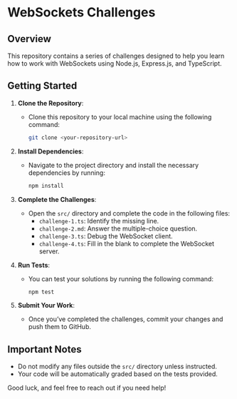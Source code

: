 # WebSockets  Challenges

## Overview
This repository contains a series of challenges designed to help you learn how to work with WebSockets using Node.js, Express.js, and TypeScript.

## Getting Started

1. **Clone the Repository**:
   - Clone this repository to your local machine using the following command:
     ```bash
     git clone <your-repository-url>
     ```

2. **Install Dependencies**:
   - Navigate to the project directory and install the necessary dependencies by running:
     ```bash
     npm install
     ```

3. **Complete the Challenges**:
   - Open the `src/` directory and complete the code in the following files:
     - `challenge-1.ts`: Identify the missing line.
     - `challenge-2.md`: Answer the multiple-choice question.
     - `challenge-3.ts`: Debug the WebSocket client.
     - `challenge-4.ts`: Fill in the blank to complete the WebSocket server.

4. **Run Tests**:
   - You can test your solutions by running the following command:
     ```bash
     npm test
     ```

5. **Submit Your Work**:
   - Once you’ve completed the challenges, commit your changes and push them to GitHub.

## Important Notes
- Do not modify any files outside the `src/` directory unless instructed.
- Your code will be automatically graded based on the tests provided.

Good luck, and feel free to reach out if you need help!

